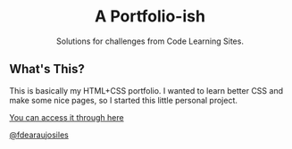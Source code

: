 <h1 align="center">A Portfolio-ish</h1>

<div align="center">
   Solutions for challenges from Code Learning Sites.
</div>

## What's This?

This is basically my HTML+CSS portfolio.
I wanted to learn better CSS and make some nice pages, so I started this little personal project.

[You can access it through here](https://fernando-siles.herokuapp.com/)

[@fdearaujosiles](https://twitter.com/fdearaujosiles)